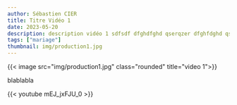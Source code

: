```yaml
---
author: Sébastien CIER
title: Titre Vidéo 1
date: 2023-05-20
description: description vidéo 1 sdfsdf dfghdfghd qserqzer dfghfdghd qserqserqstsdf qsdfqstsdf
tags: ["mariage"]
thumbnail: img/production1.jpg
---
```


{{< image src="img/production1.jpg" class="rounded" title="video 1">}}

blablabla


{{< youtube mEJ_jxFJU_0 >}}


